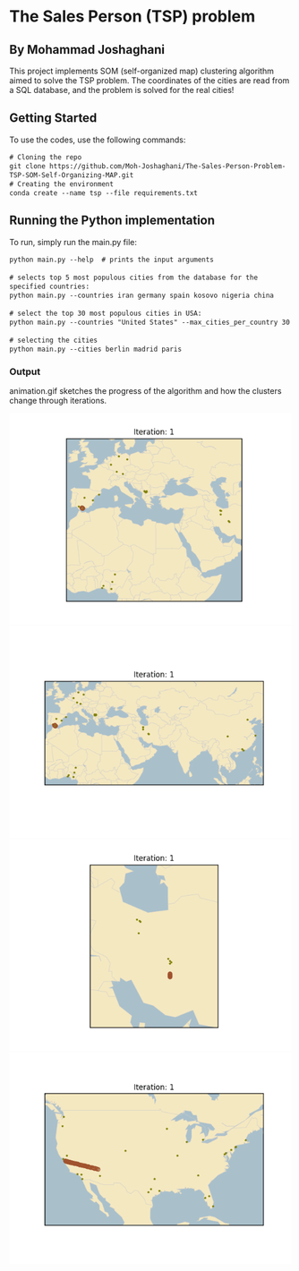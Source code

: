 # The Sales Person (TSP) problem 
## By Mohammad Joshaghani

This project implements SOM (self-organized map) clustering algorithm aimed to solve the TSP problem.
The coordinates of the cities are read from a SQL database, and the problem is solved for the real cities!

## Getting Started

To use the codes, use the following commands:

```
# Cloning the repo
git clone https://github.com/Moh-Joshaghani/The-Sales-Person-Problem-TSP-SOM-Self-Organizing-MAP.git
# Creating the environment
conda create --name tsp --file requirements.txt
```



## Running the Python implementation
To run, simply run the main.py file:

```
python main.py --help  # prints the input arguments

# selects top 5 most populous cities from the database for the specified countries:
python main.py --countries iran germany spain kosovo nigeria china

# select the top 30 most populous cities in USA:
python main.py --countries "United States" --max_cities_per_country 30

# selecting the cities
python main.py --cities berlin madrid paris 

```

### Output
animation.gif sketches the progress of the algorithm and how the clusters change through iterations. 

![Output](./output/animation_countries.gif)
![Output](./output/animation_countries_large.gif)
![Output](./output/animation_iran.gif)
![Output](./output/animation_usa.gif)




